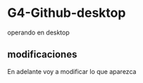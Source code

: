 # G4-Github-desktop
 operando en desktop


## modificaciones

En adelante voy a modificar lo que aparezca
